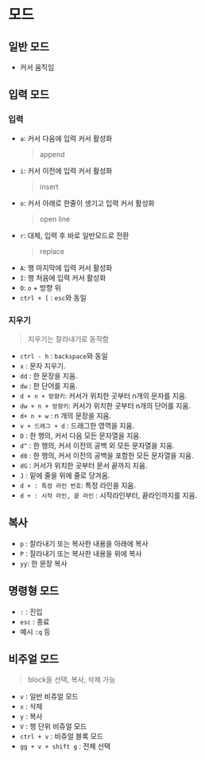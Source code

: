 # 모드

## 일반 모드

- 커서 움직임

## 입력 모드

### 입력

- `a`: 커서 다음에 입력 커서 활성화
  > append
- `i`: 커서 이전에 입력 커서 활성화
  > insert
- `o`: 커서 아래로 한줄이 생기고 입력 커서 활성화
  > open line
- `r`: 대체, 입력 후 바로 일반모드로 전환
  > replace
- `A`: 행 마지막에 입력 커서 활성화
- `I`: 행 처음에 입력 커서 활성화
- `O`: `o` + 방향 위
- `ctrl + [` : `esc`와 동일

### 지우기

> 지우기는 잘라내기로 동작함

- `ctrl - h` : `backspace`와 동일
- `x` : 문자 지우기.
- `dd` : 한 문장을 지움.
- `dw` : 한 단어를 지움.
- `d + n + 방향키`: 커서가 위치한 곳부터 n개의 문자를 지움.
- `dw + n + 방향키`: 커서가 위치한 곳부터 n개의 단어를 지움.
- `d+ n + w` : n 개의 문장을 지움.
- `v + 드래그 + d` : 드래그한 영역을 지움.
- `D` : 한 행의, 커서 다음 모든 문자열을 지움.
- `d^` : 한 행의, 커서 이전의 공백 외 모든 문자열을 지움.
- `d0` : 한 행의, 커서 이전의 공백을 포함한 모든 문자열을 지움.
- `dG` : 커서가 위치한 곳부터 문서 끝까지 지움.
- `J` : 밑에 줄을 위에 줄로 당겨옴.
- `d + : 특정 라인 번호`: 특정 라인을 지움.
- `d + : 시작 라인, 끝 라인` : 시작라인부터, 끝라인까지를 지움.
  
## 복사

- `p` : 잘라내기 또는 복사한 내용을 아래에 복사
- `P` : 잘라내기 또는 복사한 내용을 위에 복사
- `yy`: 한 문장 복사

## 명령형 모드

- `:` : 진입
- `esc` : 종료
- 예시 `:q` 등

## 비주얼 모드

> block을 선택, 복사, 삭제 가능

- `v` : 일반 비쥬얼 모드
- `x` : 삭제
- `y` : 복사
- `V` : 행 단위 비쥬얼 모드
- `ctrl + v` : 비쥬얼 블록 모드
- `gg + v + shift g` : 전체 선택
